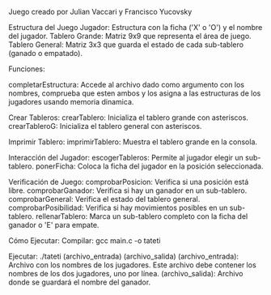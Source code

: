 Juego creado por Julian Vaccari y Francisco Yucovsky

Estructura del Juego
Jugador: Estructura con la ficha ('X' o 'O') y el nombre del jugador.
Tablero Grande: Matriz 9x9 que representa el área de juego.
Tablero General: Matriz 3x3 que guarda el estado de cada sub-tablero (ganado o empatado).


Funciones:

completarEstructura: Accede al archivo dado como argumento con los nombres, comprueba que esten ambos y los asigna a las estructuras de los jugadores usando memoria dinamica.

Crear Tableros:
crearTablero: Inicializa el tablero grande con asteriscos.
crearTableroG: Inicializa el tablero general con asteriscos.

Imprimir Tablero:
imprimirTablero: Muestra el tablero grande en la consola.

Interacción del Jugador:
escogerTableros: Permite al jugador elegir un sub-tablero.
ponerFicha: Coloca la ficha del jugador en la posición seleccionada.

Verificación de Juego:
comprobarPosicion: Verifica si una posición está libre.
comprobarGanador: Verifica si hay un ganador en un sub-tablero.
comprobarGeneral: Verifica el estado del tablero general.
comprobarPosibilidad: Verifica si hay movimientos posibles en un sub-tablero.
rellenarTablero: Marca un sub-tablero completo con la ficha del ganador o 'E' para empate.

Cómo Ejecutar:
Compilar:
gcc main.c -o tateti

Ejecutar:
./tateti (archivo_entrada) (archivo_salida)
(archivo_entrada): Archivo con los nombres de los jugadores. Este archivo debe contener los nombres de los dos jugadores, uno por línea.
(archivo_salida): Archivo donde se guardará el nombre del ganador.
